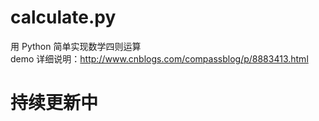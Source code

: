 # calculate.py
用 Python 简单实现数学四则运算<br>
demo 详细说明：![]()http://www.cnblogs.com/compassblog/p/8883413.html

# 持续更新中
